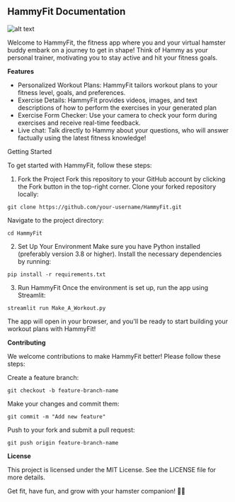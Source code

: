 ## HammyFit Documentation
![alt text](https://github.com/Spiderman1013/Hammy/blob/main/hammy_gifs/hammy-logo.gif)

Welcome to HammyFit, the fitness app where you and your virtual hamster buddy embark on a journey to get in shape! Think of Hammy as your personal trainer, motivating you to stay active and hit your fitness goals.


**Features**

- Personalized Workout Plans: HammyFit tailors workout plans to your fitness level, goals, and preferences. 
- Exercise Details: HammyFit provides videos, images, and text descriptions of how to perform the exercises in your generated plan
- Exercise Form Checker: Use your camera to check your form during exercises and receive real-time feedback.
- Live chat: Talk directly to Hammy about your questions, who will answer factually using the latest fitness knowledge!

Getting Started

To get started with HammyFit, follow these steps:

1. Fork the Project
Fork this repository to your GitHub account by clicking the Fork button in the top-right corner.
Clone your forked repository locally:
```
git clone https://github.com/your-username/HammyFit.git
```
Navigate to the project directory:
```
cd HammyFit
```
2. Set Up Your Environment
Make sure you have Python installed (preferably version 3.8 or higher).
Install the necessary dependencies by running:
```
pip install -r requirements.txt
```
3. Run HammyFit
Once the environment is set up, run the app using Streamlit:
```
streamlit run Make_A_Workout.py
```
The app will open in your browser, and you'll be ready to start building your workout plans with HammyFit!


**Contributing** 

We welcome contributions to make HammyFit better! Please follow these steps:

Create a feature branch:
```
git checkout -b feature-branch-name
```
Make your changes and commit them:
```
git commit -m "Add new feature"
```
Push to your fork and submit a pull request:
```
git push origin feature-branch-name
```

**License**

This project is licensed under the MIT License. See the LICENSE file for more details.

Get fit, have fun, and grow with your hamster companion! 🐹💪
